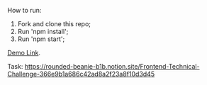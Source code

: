 How to run:

1. Fork and clone this repo;
2. Run 'npm install';
3. Run 'npm start';

[Demo Link](https://aleksey060790.github.io/superchat-frontend-challenge/).

Task: https://rounded-beanie-b1b.notion.site/Frontend-Technical-Challenge-366e9b1a686c42ad8a2f23a8f10d3d45